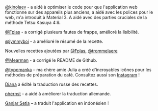 [@kinolaev](https://github.com/kinolaev) - a aidé à optimiser le code pour que l'application web fonctionne sur des appareils plus anciens, a aidé avec les polices pour le web, m'a introduit à Material 3. A aidé avec des parties cruciales de la méthode Tetsu Kasuya 4:6.

[@Fplas](https://github.com/Fplas) - a corrigé plusieurs fautes de frappe, amélioré la lisibilité.

[@jymmyboi](https://github.com/jymmyboi) - a amélioré le résumé de la recette.

Nouvelles recettes ajoutées par [@Fplas](https://github.com/Fplas), [@trommelaere](https://github.com/trommelaere)

[@Mearman](https://github.com/Mearman) - a corrigé le README de Github.

[@typomanka](https://github.com/typomanka) – ma chère amie Julia a créé d'incroyables icônes pour les méthodes de préparation du café. Consultez aussi son [Instagram](https://www.instagram.com/typomanka/) !

[Diana](https://diana.karliner.pro/) a édité la traduction russe des recettes.

[phernst](https://github.com/phernst) - a aidé à améliorer la traduction allemande.

[Ganjar Setia](https://github.com/ganjarsetia) – a traduit l'application en indonésien !
